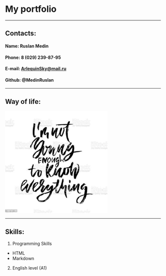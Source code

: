 # My portfolio

---

## Contacts:

#### Name: Ruslan Medin
#### Phone: 8 (029) 239-87-95
#### E-mail: ArlequinSky@mail.ru
#### Github: @MedinRuslan

---

## Way of life:<br>
   ![I am not young enough to know everything](/assets/1.jpg)

--- 

## Skills:

1. Programming Skills
- HTML
- Markdown
2. English level (A1)
